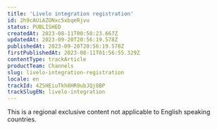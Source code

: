 ```yaml
---
title: 'Livelo integration registration'
id: 2h9cAUiAZONxc5xbqeRjvu
status: PUBLISHED
createdAt: 2023-08-11T00:50:23.667Z
updatedAt: 2023-09-20T20:56:19.578Z
publishedAt: 2023-09-20T20:56:19.578Z
firstPublishedAt: 2023-08-11T01:56:55.329Z
contentType: trackArticle
productTeam: Channels
slug: livelo-integration-registration
locale: en
trackId: 4ZSHEiuTkh8HR9ubJQj8BP
trackSlugEN: livelo-integration
---
```


<div class="alert alert-warning" role="alert">This is a regional exclusive content not applicable to 
English speaking countries.</div>

